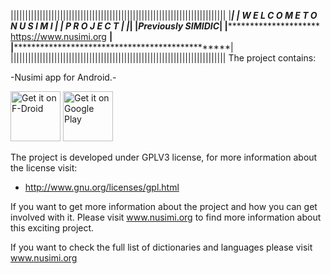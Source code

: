 ||||||||||||||||||||||||||||||||||||||||||||||||||||||||||||||||||||||||||
|************************************************************************|
|**************** W E L C O M E   T O   N U S I M I *********************|
|**************************** P R O J E C T *****************************|
|************************************************************************|
|*************************Previously SIMIDIC*****************************|
|*********************** https://www.nusimi.org ************************|
|************************************************************************|
||||||||||||||||||||||||||||||||||||||||||||||||||||||||||||||||||||||||||
The project contains:

-Nusimi app for Android.-

[<img src="https://fdroid.gitlab.io/artwork/badge/get-it-on.png"
     alt="Get it on F-Droid"
     height="80">](https://f-droid.org/packages/com.ketanolab.nusimi/)
[<img src="https://play.google.com/intl/en_us/badges/images/generic/en-play-badge.png"
     alt="Get it on Google Play"
     height="80">](https://play.google.com/store/apps/details?id=com.ketanolab.nusimi)

The project is developed under GPLV3 license, for more information about the license visit:

-	http://www.gnu.org/licenses/gpl.html

If you want to get more information about the project and how you can get involved with it. Please visit www.nusimi.org to find more information about this exciting project.

If you want to  check the full list of dictionaries and languages please visit  www.nusimi.org
